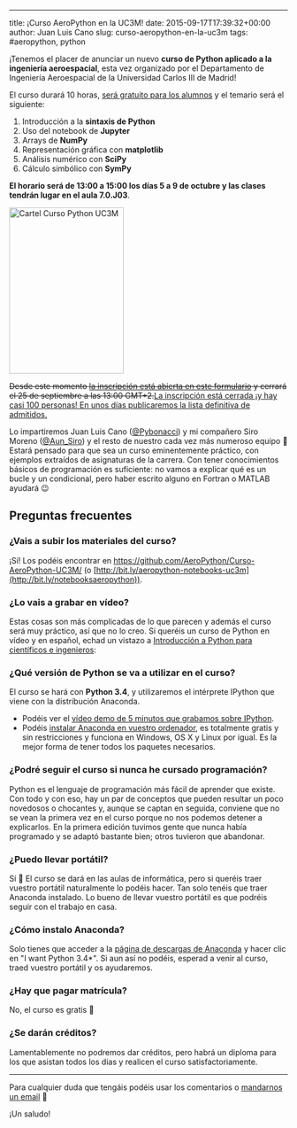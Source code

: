 ---
title: ¡Curso AeroPython en la UC3M!
date: 2015-09-17T17:39:32+00:00
author: Juan Luis Cano
slug: curso-aeropython-en-la-uc3m
tags: #aeropython, python

¡Tenemos el placer de anunciar un nuevo **curso de Python aplicado a la ingeniería aeroespacial**, esta vez organizado por el Departamento de Ingeniería Aeroespacial de la Universidad Carlos III de Madrid!

El curso durará 10 horas, <ins datetime="2015-09-19T06:36:06+00:00">será gratuito para los alumnos</ins> y el temario será el siguiente:

  1. Introducción a la **sintaxis de Python**
  2. Uso del notebook de **Jupyter**
  3. Arrays de **NumPy**
  4. Representación gráfica con **matplotlib**
  5. Análisis numérico con **SciPy**
  6. Cálculo simbólico con **SymPy**

**El horario será de 13:00 a 15:00 los días 5 a 9 de octubre y las clases tendrán lugar en el aula 7.0.J03**.

[<img src="http://pybonacci.org/wp-content/uploads/2015/09/cartel_curso_Python_uc3m_oct-2015-207x300.png" alt="Cartel Curso Python UC3M" width="207" height="300" class="aligncenter size-medium wp-image-3448" srcset="https://pybonacci.org/wp-content/uploads/2015/09/cartel_curso_Python_uc3m_oct-2015-207x300.png 207w, https://pybonacci.org/wp-content/uploads/2015/09/cartel_curso_Python_uc3m_oct-2015.png 540w" sizes="(max-width: 207px) 100vw, 207px" />](http://pybonacci.org/wp-content/uploads/2015/09/cartel_curso_Python_uc3m_oct-2015.png)

<!--more-->

<del datetime="2015-09-27T21:49:21+00:00">Desde este momento <a href="http://bit.ly/aeropython-inscripcion">la inscripción está abierta en este formulario</a> y cerrará el 25 de septiembre a las 13:00 GMT+2.</del><ins datetime="2015-09-27T21:49:21+00:00">La inscripción está cerrada ¡y hay casi 100 personas! En unos días publicaremos la lista definitiva de admitidos.</ins>

Lo impartiremos Juan Luis Cano ([@Pybonacci](http://twitter.com/Pybonacci)) y mi compañero Siro Moreno ([@Aun_Siro](http://twitter.com/Aun_Siro)) y el resto de nuestro cada vez más numeroso equipo 🙂 Estará pensado para que sea un curso eminentemente práctico, con ejemplos extraídos de asignaturas de la carrera. Con tener conocimientos básicos de programación es suficiente: no vamos a explicar qué es un bucle y un condicional, pero haber escrito alguno en Fortran o MATLAB ayudará 😉

## Preguntas frecuentes

### ¿Vais a subir los materiales del curso?

¡Sí! Los podéis encontrar en <https://github.com/AeroPython/Curso-AeroPython-UC3M/> (o [http://bit.ly/aeropython-notebooks-uc3m](http://bit.ly/notebooksaeropython)).

### ¿Lo vais a grabar en vídeo?

Estas cosas son más complicadas de lo que parecen y además el curso será muy práctico, así que no lo creo. Si queréis un curso de Python en vídeo y en español, echad un vistazo a [Introducción a Python para científicos e ingenieros](http://bit.ly/curso-python-vid):



### ¿Qué versión de Python se va a utilizar en el curso?

El curso se hará con **Python 3.4**, y utilizaremos el intérprete IPython que viene con la distribución Anaconda.

  * Podéis ver el [vídeo demo de 5 minutos que grabamos sobre IPython](http://youtu.be/C0D9KQdigGk).
  * Podéis [instalar Anaconda en vuestro ordenador](http://continuum.io/downloads), es totalmente gratis y sin restricciones y funciona en Windows, OS X y Linux por igual. Es la mejor forma de tener todos los paquetes necesarios.

### ¿Podré seguir el curso si nunca he cursado programación?

Python es el lenguaje de programación más fácil de aprender que existe. Con todo y con eso, hay un par de conceptos que pueden resultar un poco novedosos o chocantes y, aunque se captan en seguida, conviene que no se vean la primera vez en el curso porque no nos podemos detener a explicarlos. En la primera edición tuvimos gente que nunca había programado y se adaptó bastante bien; otros tuvieron que abandonar.

### ¿Puedo llevar portátil?

Sí 🙂 El curso se dará en las aulas de informática, pero si queréis traer vuestro portátil naturalmente lo podéis hacer. Tan solo tenéis que traer Anaconda instalado. Lo bueno de llevar vuestro portátil es que podréis seguir con el trabajo en casa.

### ¿Cómo instalo Anaconda?

Solo tienes que acceder a la [página de descargas de Anaconda](http://continuum.io/downloads) y hacer clic en "I want Python 3.4*". Si aun así no podéis, esperad a venir al curso, traed vuestro portátil y os ayudaremos.

### ¿Hay que pagar matrícula?

No, el curso es gratis 🙂

### ¿Se darán créditos?

Lamentablemente no podremos dar créditos, pero habrá un diploma para los que asistan todos los dias y realicen el curso satisfactoriamente.

* * *

Para cualquier duda que tengáis podéis usar los comentarios o [mandarnos un email](http://pybonacci.org/contacto/) 🙂

¡Un saludo!